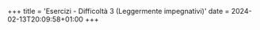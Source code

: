 +++
title = 'Esercizi - Difficoltà 3 (Leggermente impegnativi)'
date = 2024-02-13T20:09:58+01:00
+++